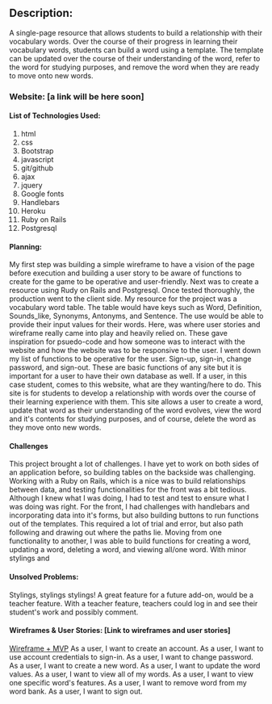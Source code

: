 ## Description:
A single-page resource that allows students to build a relationship with their vocabulary words. Over the course of their progress in learning their vocabulary words, students can build a word using a template. The template can be updated over the course of their understanding of the word, refer to the word for studying purposes, and remove the word when they are ready to move onto new words.

### Website: [a link will be here soon]

#### List of Technologies Used:
1. html
2. css
3. Bootstrap
4. javascript
5. git/github
6. ajax
7. jquery
8. Google fonts
9. Handlebars
10. Heroku
11. Ruby on Rails
12. Postgresql

#### Planning:
My first step was building a simple wireframe to have a vision of the page before execution and building a user story to be aware of functions to create for the game to be operative and user-friendly.
Next was to create a resource using Rudy on Rails and Postgresql. Once tested thoroughly, the production went to the client side.
My resource for the project was a vocabulary word table. The table would have keys such as Word, Definition, Sounds_like, Synonyms, Antonyms, and Sentence. The use would be able to provide their input values for their words.
Here, was where user stories and wireframe really came into play and heavily relied on. These gave inspiration for psuedo-code and how someone was to interact with the website and how the website was to be responsive to the user.
I went down my list of functions to be operative for the user. Sign-up, sign-in, change password, and sign-out. These are basic functions of any site but it is important for a user to have their own database as well.
If a user, in this case student, comes to this website, what are they wanting/here to do. This site is for students to develop a relationship with words over the course of their learning experience with them. This site allows a user to create a word, update that word as their understanding of the word evolves, view the word and it's contents for studying purposes, and of course, delete the word as they move onto new words.


#### Challenges
This project brought a lot of challenges. I have yet to work on both sides of an application before, so building tables on the backside was challenging. Working with a Ruby on Rails, which is a nice was to build relationships between data, and testing functionalities for the front was a bit tedious. Although I knew what I was doing, I had to test and test to ensure what I was doing was right.
For the front, I had challenges with handlebars and incorporating data into it's forms, but also building buttons to run functions out of the templates. This required a lot of trial and error, but also path following and drawing out where the paths lie. Moving from one functionality to another, I was able to build functions for creating a word, updating a word, deleting a word, and viewing all/one word. With minor stylings and


#### Unsolved Problems:
Stylings, stylings stylings!
A great feature for a future add-on, would be a teacher feature.
With a teacher feature, teachers could log in and see their student's work and possibly comment.

#### Wireframes & User Stories: [Link to wireframes and user stories]
[Wireframe + MVP](https://imgur.com/a/7n6DWN5)
As a user, I want to create an account.
As a user, I want to use account credentials to sign-in.
As a user, I want to change password.
As a user, I want to create a new word.
As a user, I want to update the word values.
As a user, I want to view all of my words.
As a user, I want to view one specific word's features.
As a user, I want to remove word from my word bank.
As a user, I want to sign out.
